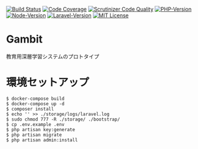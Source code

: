 [![Build Status](https://travis-ci.org/lrf141/Gambit.svg?branch=master)](https://travis-ci.org/lrf141/Gambit)
[![Code Coverage](https://scrutinizer-ci.com/g/lrf141/Gambit/badges/coverage.png?b=master)](https://scrutinizer-ci.com/g/lrf141/Gambit/?branch=master)
[![Scrutinizer Code Quality](https://scrutinizer-ci.com/g/lrf141/Gambit/badges/quality-score.png?b=master)](https://scrutinizer-ci.com/g/lrf141/Gambit/?branch=master)
[![PHP-Version](https://img.shields.io/badge/PHP-%3E%3D7.2-blue.svg)](PHP-V)
[![Node-Version](https://img.shields.io/badge/node-10.10.0-blue.svg)](Node-V)
[![Laravel-Version](https://img.shields.io/badge/laravel-5.6-blue.svg)](Laravel-V)
[![MIT License](http://img.shields.io/badge/license-MIT-blue.svg?style=flat)](LICENSE)
# Gambit
教育用深層学習システムのプロトタイプ

# 環境セットアップ

```
$ docker-compose build
$ docker-compose up -d
$ composer install
$ echo '' >> ./storage/logs/laravel.log
$ sudo chmod 777 -R ./storage/ ./bootstrap/
$ cp .env.example .env
$ php artisan key:generate
$ php artisan migrate
$ php artisan admin:install
```
